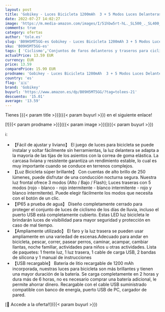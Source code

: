```yaml
---
layout: post
title: 'Gobikey - Luces Bicicleta 1200mAh  3 + 5 Modos Luces Delanteras y Traseras Recargables USB para Bicicleta con 120dB Zumbador  IP65 Impermeable Luz LED Bicicleta para Ciclismo de montaña y Carretera'
date: 2022-07-27 14:02:27
image: 'https://m.media-amazon.com/images/I/51hbw5rt-hL._SL500_._SL400_.jpg'
comments: true
category: ofertas
author: 'tole.es'
slug: 'B09H5MT5GG-es Gobikey - Luces Bicicleta 1200mAh 3 + 5 Modos Luces...'
sku: 'B09H5MT5GG-es'
tags: [ 'Ciclismo','Conjuntos de faros delanteros y traseros para ciclismo','Deportes y aire libre','Luces y reflectores de ciclismo','Ropa y equipo para deportes','bicicleta','gobikey','🇪🇸', ]
actualPrice: 13.59 EUR
currency: EUR
price: 13.59
comparePrice: 15.99 EUR
prodname: 'Gobikey - Luces Bicicleta 1200mAh  3 + 5 Modos Luces Delanteras y Traseras Recargables USB para Bicicleta con 120dB Zumbador  IP65 Impermeable Luz LED Bicicleta para Ciclismo de montaña y Carretera'
country: 'es'
flag: '🇪🇸'
brand: 'Gobikey'
buyurl: 'https://www.amazon.es/dp/B09H5MT5GG/?tag=tolees-21'
descuento: '15.01'
average: '13.59'
---
```


Tienes [{{< param title >}}]({{< param buyurl >}}) en el siguiente enlace!

[![{{< param prodname >}}]({{< param image >}})]({{< param buyurl >}})

ℹ️:

- 【Fácil de ajustar y liviano】 El juego de luces para bicicleta se puede instalar y soltar fácilmente sin herramientas, la luz delantera se adapta a la mayoría de las tijas de los asientos con la correa de goma elástica. La carcasa liviana y resistente garantiza un rendimiento estable, lo cual es muy importante cuando se conduce en terrenos complejos.
- 【Luz Bicicleta súper brillante】 Con cuentas de alto brillo de 250 lúmenes, puede disfrutar de una conducción nocturna segura. Nuestra luz frontal ofrece 3 modos (Alto / Bajo / Flash); Luces traseras con 5 modos (rojo - blanco - rojo intermitente - blanco intermitente - rojo y blanco intermitente). Puede elegir fácilmente los modos que necesita con el botón de un clic.
- 【IP65 a prueba de agua】 Diseño completamente cerrado para proteger el conjunto de luces de ciclismo de los días de lluvia, incluso el puerto USB está completamente cubierto. Estas LED luz bicicleta le brindarán luces de visibilidad para mayor seguridad y protección en caso de mal tiempo.
- 【Ampliamente utilizado】 El faro y la luz trasera se pueden usar ampliamente en una variedad de escenas.Adecuado para andar en bicicleta, pescar, correr, pasear perros, caminar, acampar, cambiar llantas, noche familiar, actividades para niños u otras actividades. Lista de paquetes: 1 frente luz, 1 luz trasera, 1 cable de carga USB, 2 bandas de silicona y 1 manual de instrucciones
- 【USB recargable】 Batería de litio recargable de 1200 mAh incorporada, nuestras luces para bicicleta son más brillantes y tienen una mayor duración de la batería. Se carga completamente en 2 horas y dura más de 6 horas, no es necesario comprar una batería adicional, le permite ahorrar dinero. Recargable con el cable USB suministrado compatible con banco de energía, puerto USB de PC, cargador de pared.

[🛒 Accede a la oferta!!]({{< param buyurl >}})
